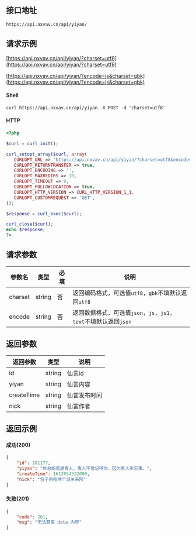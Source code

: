 ## 接口地址

```
https://api.nxvav.cn/api/yiyan/
```

## 请求示例

[https://api.nxvav.cn/api/yiyan/?charset=utf8](https://api.nxvav.cn/api/yiyan/?charset=utf8)

[https://api.nxvav.cn/api/yiyan/?encode=js&charset=gbk](https://api.nxvav.cn/api/yiyan/?encode=js&charset=gbk)

<!-- tabs:start -->

#### **Shell**

```shell
curl https://api.nxvav.cn/api/yiyan -X POST -d 'charset=utf8'
```

#### **HTTP**

```php
<?php

$curl = curl_init();

curl_setopt_array($curl, array(
   CURLOPT_URL => 'https://api.nxvav.cn/api/yiyan/?charset=utf8&encode=json',
   CURLOPT_RETURNTRANSFER => true,
   CURLOPT_ENCODING => '',
   CURLOPT_MAXREDIRS => 10,
   CURLOPT_TIMEOUT => 0,
   CURLOPT_FOLLOWLOCATION => true,
   CURLOPT_HTTP_VERSION => CURL_HTTP_VERSION_1_1,
   CURLOPT_CUSTOMREQUEST => 'GET',
));

$response = curl_exec($curl);

curl_close($curl);
echo $response;
?>
```

<!-- tabs:end -->

## 请求参数

| 参数名 | 类型 | 必填 | 说明 |
| - | - | - | - |
| charset | string | 否 | 返回编码格式，可选值`utf8`，`gbk`不填默认返回`utf8` |
| encode | string | 否 | 返回数据格式，可选值`json`，`js`，`js1`，`text`不填默认返回`json` |

## 返回参数

| 返回参数 | 类型 | 说明 |
| - | - | - |
| id | string | 仙言id |
| yiyan | string | 仙言内容 |
| createTime | string | 仙言发布时间 |
| nick | string | 仙言作者 |

## 返回示例

<!-- tabs:start -->

#### **成功(200)**

```json
{
    "id": 101177,
    "yiyan": "你总盼着遇贵人，贵人不曾记得你，因为贵人多忘事。",
    "createTime": 1612054332000,
    "nick": "包子再咬两个没关系阿"
}
```

#### **失败(201)**

```json
{
    "code": 201,
    "msg": "无法获取 data 内容"
}
```

<!-- tabs:end -->